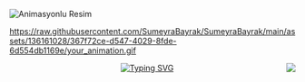 ![Animasyonlu Resim](https://raw.githubusercontent.com/SumeyraBayrak/SumeyraBayrak/main/assets/136161028/367f72ce-d547-4029-8fde-6d554db1169e/your_animation.gif)

https://raw.githubusercontent.com/SumeyraBayrak/SumeyraBayrak/main/assets/136161028/367f72ce-d547-4029-8fde-6d554db1169e/your_animation.gif

<img align="right" src="https://visitor-badge.laobi.icu/badge?page_id=muffafa.muffafa">
<div align="center">
 <a href="https://github.com/sumeyraBayrak">
  <img src="https://readme-typing-svg.demolab.com?font=Fira+Code&size=28&duration=3000&pause=500&center=true&vCenter=true&width=435&lines=HELLO+THERE!+%F0%9F%91%BE+WELCOME+%F0%9F%99%8B%F0%9F%8F%BB;MY+NAME+IS+MUFFAFA+%F0%9F%98%BC;SUMEYRA+BAYRAK+%F0%9F%A4%93" alt="Typing SVG" />
 </a>
</div>

